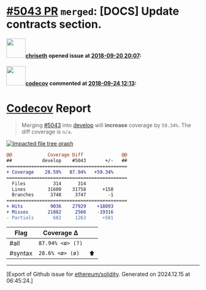 # [\#5043 PR](https://github.com/ethereum/solidity/pull/5043) `merged`: [DOCS] Update contracts section.

#### <img src="https://avatars.githubusercontent.com/u/9073706?v=4" width="50">[chriseth](https://github.com/chriseth) opened issue at [2018-09-20 20:07](https://github.com/ethereum/solidity/pull/5043):



#### <img src="https://avatars.githubusercontent.com/in/254?v=4" width="50">[codecov](https://github.com/apps/codecov) commented at [2018-09-24 12:13](https://github.com/ethereum/solidity/pull/5043#issuecomment-423954043):

# [Codecov](https://codecov.io/gh/ethereum/solidity/pull/5043?src=pr&el=h1) Report
> Merging [#5043](https://codecov.io/gh/ethereum/solidity/pull/5043?src=pr&el=desc) into [develop](https://codecov.io/gh/ethereum/solidity/commit/2032953577a4755b36337bd102f5959a0ea652d3?src=pr&el=desc) will **increase** coverage by `59.34%`.
> The diff coverage is `n/a`.

[![Impacted file tree graph](https://codecov.io/gh/ethereum/solidity/pull/5043/graphs/tree.svg?width=650&token=87PGzVEwU0&height=150&src=pr)](https://codecov.io/gh/ethereum/solidity/pull/5043?src=pr&el=tree)

```diff
@@             Coverage Diff              @@
##           develop    #5043       +/-   ##
============================================
+ Coverage    28.59%   87.94%   +59.34%     
============================================
  Files          314      314               
  Lines        31600    31758      +158     
  Branches      3748     3747        -1     
============================================
+ Hits          9036    27929    +18893     
+ Misses       21882     2566    -19316     
- Partials       682     1263      +581
```

| Flag | Coverage Δ | |
|---|---|---|
| #all | `87.94% <ø> (?)` | |
| #syntax | `28.6% <ø> (ø)` | :arrow_up: |


-------------------------------------------------------------------------------



[Export of Github issue for [ethereum/solidity](https://github.com/ethereum/solidity). Generated on 2024.12.15 at 06:45:24.]
